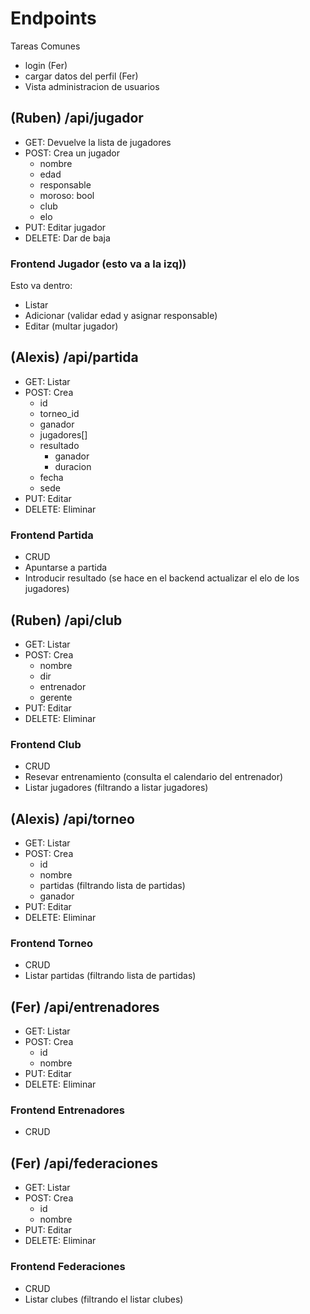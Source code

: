 # Endpoints

Tareas Comunes

- login (Fer)
- cargar datos del perfil (Fer)
- Vista administracion de usuarios


## (Ruben) /api/jugador

- GET:    Devuelve la lista de jugadores
- POST:   Crea un jugador
  - nombre
  - edad
  - responsable
  - moroso: bool
  - club
  - elo
- PUT:    Editar jugador
- DELETE: Dar de baja

### Frontend Jugador (esto va a la izq))

Esto va dentro:

- Listar 
- Adicionar (validar edad y asignar responsable)
- Editar (multar jugador)


## (Alexis) /api/partida

- GET:    Listar 
- POST:   Crea
  - id
  - torneo_id
  - ganador
  - jugadores[]
  - resultado
    - ganador
    - duracion
  - fecha
  - sede
- PUT:    Editar 
- DELETE: Eliminar

### Frontend Partida

- CRUD
- Apuntarse a partida
- Introducir resultado (se hace en el backend actualizar el elo de los jugadores)


## (Ruben) /api/club

- GET:    Listar 
- POST:   Crea
  - nombre
  - dir
  - entrenador
  - gerente
- PUT:    Editar 
- DELETE: Eliminar


### Frontend Club

- CRUD
- Resevar entrenamiento (consulta el calendario del entrenador)
- Listar jugadores (filtrando a listar jugadores)



## (Alexis) /api/torneo

- GET:    Listar 
- POST:   Crea
  - id
  - nombre
  - partidas (filtrando lista de partidas)
  - ganador
- PUT:    Editar 
- DELETE: Eliminar

### Frontend Torneo

- CRUD
- Listar partidas  (filtrando lista de partidas)


## (Fer) /api/entrenadores

- GET:    Listar 
- POST:   Crea
  - id
  - nombre
- PUT:    Editar 
- DELETE: Eliminar

### Frontend Entrenadores

- CRUD

## (Fer) /api/federaciones

- GET:    Listar 
- POST:   Crea
  - id
  - nombre
- PUT:    Editar 
- DELETE: Eliminar

### Frontend Federaciones

- CRUD
- Listar clubes (filtrando el listar clubes)








